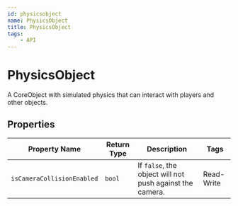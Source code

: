 ```yaml
---
id: physicsobject
name: PhysicsObject
title: PhysicsObject
tags:
    - API
---
```


# PhysicsObject

A CoreObject with simulated physics that can interact with players and other objects.

## Properties

| Property Name | Return Type | Description | Tags |
| -------- | ----------- | ----------- | ---- |
| `isCameraCollisionEnabled` | `bool` | If `false`, the object will not push against the camera. | Read-Write |
